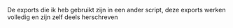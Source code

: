 De exports die ik heb gebruikt zijn in een ander script, deze exports werken volledig en zijn zelf deels herschreven
